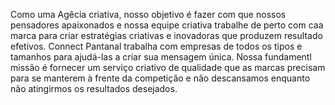Como uma Agêcia criativa, nosso objetivo é fazer com que nossos pensadores apaixonados e nossa equipe criativa trabalhe de perto com caa marca para criar estratégias criativas e inovadoras que produzem resultado efetivos.
Connect Pantanal trabalha com empresas de todos os tipos e tamanhos para ajudá-las a criar sua mensagem única. Nossa fundamentl missão é fornecer um serviço criativo de qualidade que as marcas precisam para se manterem à frente da competição e não descansamos enquanto não atingirmos os resultados desejados.
